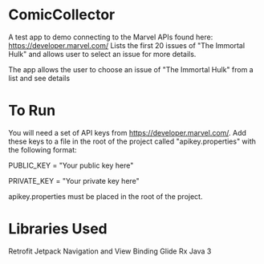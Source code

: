 # ComicCollector
A test app to demo connecting to the Marvel APIs found here:
https://developer.marvel.com/
Lists the first 20 issues of "The Immortal Hulk" and allows user to select an issue for more details.

The app allows the user to choose an issue of "The Immortal Hulk" from a list and see details
# To Run
You will need a set of API keys from https://developer.marvel.com/.  Add these keys to a file in the root of the project called "apikey.properties" with the following format:

PUBLIC_KEY = "Your public key here" 

PRIVATE_KEY = "Your private key here"

apikey.properties must be placed in the root of the project.  

# Libraries Used
Retrofit
Jetpack Navigation and View Binding
Glide
Rx Java 3

